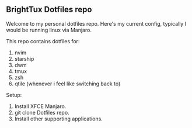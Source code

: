 ## BrightTux Dotfiles repo

Welcome to my personal dotfiles repo.
Here's my current config, typically I would be running linux via Manjaro.

This repo contains dotfiles for:
1. nvim
2. starship
3. dwm
4. tmux
5. zsh
6. qtile (whenever i feel like switching back to)

Setup:
1. Install XFCE Manjaro.
2. git clone Dotfiles repo.
3. Install other supporting applications.

